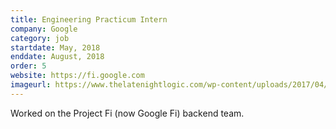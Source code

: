 ```yaml
---
title: Engineering Practicum Intern
company: Google
category: job
startdate: May, 2018
enddate: August, 2018
order: 5
website: https://fi.google.com
imageurl: https://www.thelatenightlogic.com/wp-content/uploads/2017/04/Google-Fi-logo.jpg
---
```


Worked on the Project Fi (now Google Fi) backend team.
